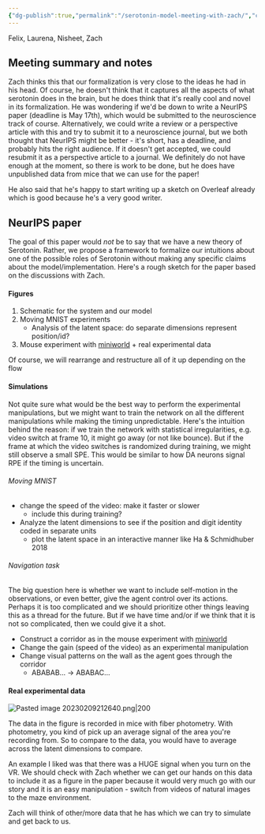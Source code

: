 ```yaml
---
{"dg-publish":true,"permalink":"/serotonin-model-meeting-with-zach/","created":"","updated":""}
---
```



Felix, Laurena, Nisheet, Zach

## Meeting summary and notes

Zach thinks this that our formalization is very close to the ideas he had in his head. Of course, he doesn't think that it captures all the aspects of what serotonin does in the brain, but he does think that it's really cool and novel in its formalization. He was wondering if we'd be down to write a NeurIPS paper (deadline is May 17th), which would be submitted to the neuroscience track of course. Alternatively, we could write a review or a perspective article with this and try to submit it to a neuroscience journal, but we both thought that NeurIPS might be better - it's short, has a deadline, and probably hits the right audience. If it doesn't get accepted, we could resubmit it as a perspective article to a journal. We definitely do not have enough at the moment, so there is work to be done, but he does have unpublished data from mice that we can use for the paper!

He also said that he's happy to start writing up a sketch on Overleaf already which is good because he's a very good writer.

## NeurIPS paper

The goal of this paper would *not* be to say that we have a new theory of Serotonin. Rather, we propose a framework to formalize our intuitions about one of the possible roles of Serotonin without making any specific claims about the model/implementation. Here's a rough sketch for the paper based on the discussions with Zach.

#### Figures

1. Schematic for the system and our model
2. Moving MNIST experiments
	- Analysis of the latent space: do separate dimensions represent position/id?
3. Mouse experiment with [miniworld](https://github.com/Farama-Foundation/Miniworld/blob/master/images/maze_top_view.jpg) + real experimental data

Of course, we will rearrange and restructure all of it up depending on the flow

#### Simulations

Not quite sure what would be the best way to perform the experimental manipulations, but we might want to train the network on all the different manipulations while making the timing unpredictable. Here's the intuition behind the reason:
if we train the network with statistical irregularities, e.g. video switch at frame 10,  it might go away (or not like bounce). But if the frame at which the video switches is randomized during training, we might still observe a small SPE. This would be similar to how DA neurons signal RPE if the timing is uncertain.

###### Moving MNIST

- change the speed of the video: make it faster or slower
	- include this during training?
- Analyze the latent dimensions to see if the position and digit identity coded in separate units
	- plot the latent space in an interactive manner like Ha & Schmidhuber 2018

###### Navigation task

The big question here is whether we want to include self-motion in the observations, or even better, give the agent control over its actions. Perhaps it is too complicated and we should prioritize other things leaving this as a thread for the future. But if we have time and/or if we think that it is not so complicated, then we could give it a shot.

- Construct a corridor as in the mouse experiment with [miniworld](https://github.com/Farama-Foundation/Miniworld/blob/master/images/maze_top_view.jpg)
- Change the gain (speed of the video) as an experimental manipulation
- Change visual patterns on the wall as the agent goes through the corridor
	- ABABAB... $\rightarrow$ ABABAC...

#### Real experimental data

![Pasted image 20230209212640.png|200](/img/user/images/Pasted%20image%2020230209212640.png)

The data in the figure is recorded in mice with fiber photometry. With photometry, you kind of pick up an average signal of the area you're recording from. So to compare to the data, you would have to average across the latent dimensions to compare.

An example I liked was that there was a HUGE signal when you turn on the VR. We should check with Zach whether we can get our hands on this data to include it as a figure in the paper because it would very much go with our story and it is an easy manipulation - switch from videos of natural images to the maze environment.

Zach will think of other/more data that he has which we can try to simulate and get back to us.